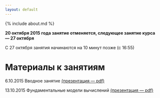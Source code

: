 ```yaml
---
layout: default
---
```

{% include about.md %}

**20 октября 2015 года занятие отменяется, следующее занятие курса — 27 октября**

С 27 октября занятия начинаются на 10 минут позже (с 16:55)


# Материалы к занятиям

6.10.2015 Вводное занятие [(презентация — pdf)](pdf/01-Introduction.pdf)

13.10.2015 Фундаментальные модели вычислений [(презентация — pdf)](pdf/02-Models.pdf)

<!--<div class="home">

  <h1 class="page-heading">Материалы к занятиям:</h1>

  <ul class="post-list">
    {% for post in site.posts %}
      <li>
        <span class="post-meta">{{ post.date | date: "%b %-d, %Y" }}</span>

        <h2>
          <a class="post-link" href="{{ post.url | prepend: site.baseurl }}">{{ post.title }}</a>
        </h2>
      </li>
    {% endfor %}
  </ul>

  <p class="rss-subscribe">subscribe <a href="{{ "/feed.xml" | prepend: site.baseurl }}">via RSS</a></p>

</div>
-->
